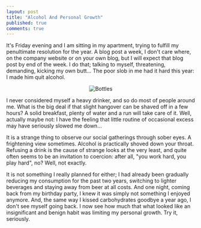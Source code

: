 ```yaml
---
layout: post
title: "Alcohol And Personal Growth"
published: true
comments: true
---
```


It's Friday evening and I am sitting in my apartment, trying to fulfill my penultimate resolution for the year. A blog post a week, I don't care where, on the company website or on your own blog, but I will expect that blog post by end of the week. I do that; talking to myself, threatening, demanding, kicking my own butt... The poor slob in me had it hard this year: I made him quit alcohol.

<p align="center"><img src="http://teddy.fr/files/bottles.png" alt="Bottles" /></p>

I never considered myself a heavy drinker, and so do most of people around me. What is the big deal if that slight hangover can be shaved off in a few hours? A solid breakfast, plenty of water and a run will take care of it. Well, actually maybe not: I have the feeling that little routine of occasional excess may have seriously slowed me down...

It is a strange thing to observe our social gatherings through sober eyes. A frightening view sometimes. Alcohol is practically shoved down your throat. Refusing a drink is the cause of strange looks at the very least, and quite often seems to be an invitation to coercion: after all, "you work hard, you play hard", no? Well, not exactly.

It is not something I really planned for either; I had already been gradually reducing my consumption for the past two years, switching to lighter beverages and staying away from beer at all costs. And one night, coming back from my birthday party, I knew it was simply not something I enjoyed anymore. And, the same way I kissed carbohydrates goodbye a year ago, I don't see myself going back. I now see how much that what looked like an insignificant and benign habit was limiting my personal growth. Try it, seriously.